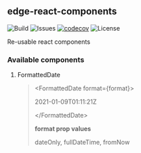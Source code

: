 ## edge-react-components

![Build](https://github.com/dyarleniber/react-workflow-gh-actions/workflows/Build/badge.svg)
![Issues](https://img.shields.io/github/issues/mshafivk/edge-react-components)
[![codecov](https://codecov.io/gh/mshafivk/edge-react-components/branch/main/graph/badge.svg?token=N31NI8S5RW)](https://codecov.io/gh/mshafivk/edge-react-components)
![License](https://img.shields.io/github/license/mshafivk/edge-react-components)

Re-usable react components

### Available components

1. FormattedDate

   > &lt;FormattedDate format={format}&gt;
   >
   > 2021-01-09T01:11:21Z
   >
   > &lt;/FormattedDate&gt;
   >
   > **format prop values**
   >
   > dateOnly, fullDateTime, fromNow
